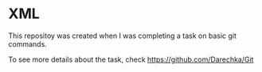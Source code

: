 # XML

This repositoy was created when I was completing a task on basic git commands.

To see more details about the task, check https://github.com/Darechka/Git
